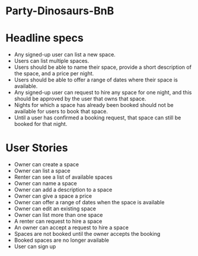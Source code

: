 # Party-Dinosaurs-BnB

# Headline specs

- Any signed-up user can list a new space.
- Users can list multiple spaces.
- Users should be able to name their space, provide a short description of the space, and a price per night.
- Users should be able to offer a range of dates where their space is available.
- Any signed-up user can request to hire any space for one night, and this should be approved by the user   that owns that space.
- Nights for which a space has already been booked should not be available for users to book that space.
- Until a user has confirmed a booking request, that space can still be booked for that night.


# User Stories

- Owner can create a space
- Owner can list a space
- Renter can see a list of available spaces
- Owner can name a space
- Owner can add a description to a space
- Owner can give a space a price
- Owner can offer a range of dates when the space is available
- Owner can edit an existing space
- Owner can list more than one space
- A renter can request to hire a space
- An owner can accept a request to hire a space
- Spaces are not booked until the owner accepts the booking
- Booked spaces are no longer available
- User can sign up
